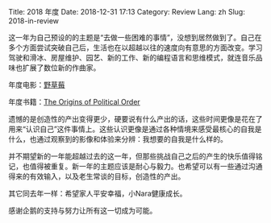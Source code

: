 Title: 2018 年度
Date: 2018-12-31 17:13
Category: Review
Lang: zh
Slug: 2018-in-review

这一年为自己预设的的主题是“去做一些困难的事情”，没想到居然做到了。自己在多个方面尝试突破自己后，生活也在以超越以往的速度向有意思的方面改变。学习驾驶和滑冰、房屋维护、园艺、新的工作、新的编程语言和思维模式，就连音乐品味也扩展了数位新的作曲家。

年度电影：[野草莓](https://movie.douban.com/subject/1293071/)

年度书籍：[The Origins of Political Order]( https://book.douban.com/subject/11969046/)

遗憾的是创造性的产出变得更少，硬要说有什么产出的话，这些时间更像是花在了用来“认识自己”这件事情上。这些认识更像是通过各种情境来感受最核心的自我是什么，也通过观察到的影像和体验来分辨：我想要的自我是什么样的。

并不期望新的一年能超越过去的这一年，但那些挑战自己之后的产生的快乐值得铭记，也值得被重复。新一年的主题应该是耐心与毅力。也希望可以有一些通过沟通得来的有效输入，以及老生常谈的目标，创造性的产出。

其它同去年一样：希望家人平安幸福，小Nara健康成长。

感谢企鹅的支持与努力让所有这一切成为可能。
